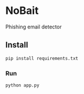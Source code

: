 # NoBait

Phishing email detector 

## Install 

````bash
pip install requirements.txt
````

### Run 
````bash
python app.py
```` 
